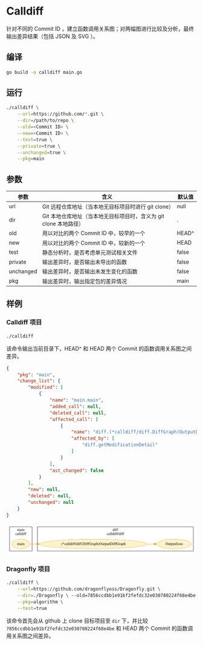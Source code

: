 # Calldiff

针对不同的 Commit ID ，建立函数调用关系图；对两幅图进行比较及分析，最终输出差异结果（包括 JSON 及 SVG ）。

## 编译

```bash
go build -o calldiff main.go
```

## 运行

```bash
./calldiff \
    --url=https://github.com/*.git \
    --dir=/path/to/repo \
    --old=<Commit ID> \
    --new=<Commit ID> \
    --test=true \
    --private=true \
    --unchanged=true \
    --pkg=main
```

## 参数

| 参数    | 含义                                                            | 默认值 |
| --------- | ----------------------------------------------------------------- | ------ |
| url       | Git 远程仓库地址（当本地无目标项目时进行 git clone） | null   |
| dir       | Git 本地仓库地址（当本地无目标项目时，含义为 git clone 本地路径） | .      |
| old       | 用以对比的两个 Commit ID 中，较早的一个             | HEAD^  |
| new       | 用以对比的两个 Commit ID 中，较新的一个             | HEAD   |
| test      | 静态分析时，是否考虑单元测试相关文件            | false  |
| private   | 输出差异时，是否输出未导出的函数                  | false  |
| unchanged | 输出差异时，是否输出未发生变化的函数            | false  |
| pkg       | 输出差异时，输出指定包的差异情况                  | main   |

## 样例

### Calldiff 项目

```bash
./calldiff
```

该命令输出当前目录下，HEAD^ 和 HEAD 两个 Commit 的函数调用关系图之间差异。

```json
{
    "pkg": "main",
    "change_list": {
        "modified": [
            {
                "name": "main.main",
                "added_call": null,
                "deleted_call": null,
                "affected_call": [
                    {
                        "name": "diff.(*calldiff/diff.DiffGraph)OutputDiffGraph",
                        "affected_by": [
                            "diff.getModificationDetail"
                        ]
                    }
                ],
                "ast_changed": false
            }
        ],
        "new": null,
        "deleted": null,
        "unchanged": null
    }
}
```

<div style="text-align:center"><img src="docs/images/output1.svg" /></div>

### Dragonfly 项目

```bash
./calldiff \
    --url=https://github.com/dragonflyoss/Dragonfly.git \
    --dir=./Dragonfly \ --old=7856ccdbb1e91bf2fefdc32e030780224f68e4be \
    --pkg=algorithm \
    --test=true
```

该命令首先会从 github 上 clone 目标项目至 `dir` 下，并比较 `7856ccdbb1e91bf2fefdc32e030780224f68e4be` 和 HEAD  两个 Commit 的函数调用关系图之间差异。